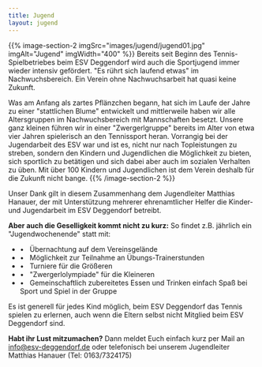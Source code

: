 ```yaml
---
title: Jugend
layout: jugend
---
```


{{% image-section-2 imgSrc="images/jugend/jugend01.jpg" imgAlt="Jugend" imgWidth="400" %}}
Bereits seit Beginn des Tennis-Spielbetriebes beim ESV Deggendorf wird auch die Sportjugend immer wieder intensiv gefördert. "Es rührt sich laufend etwas" im Nachwuchsbereich. Ein Verein ohne Nachwuchsarbeit hat quasi keine Zukunft.

Was am Anfang als zartes Pflänzchen begann, hat sich im Laufe der Jahre zu einer "stattlichen Blume" entwickelt und mittlerweile haben wir alle Altersgruppen im Nachwuchsbereich mit Mannschaften besetzt. Unsere ganz kleinen führen wir in einer "Zwergerlgruppe" bereits im Alter von etwa vier Jahren spielerisch an den Tennissport heran. Vorrangig bei der Jugendarbeit des ESV war und ist es, nicht nur nach Topleistungen zu streben, sondern den Kindern und Jugendlichen die Möglichkeit zu bieten, sich sportlich zu betätigen und sich dabei aber auch im sozialen Verhalten zu üben. Mit über 100 Kindern und Jugendlichen ist dem Verein deshalb für die Zukunft nicht bange.
{{% /image-section-2 %}}

Unser Dank gilt in diesem Zusammenhang dem Jugendleiter Matthias Hanauer, der mit Unterstützung mehrerer ehrenamtlicher Helfer die Kinder- und Jugendarbeit im ESV Deggendorf betreibt.

**Aber auch die Geselligkeit kommt nicht zu kurz:**
So findet z.B. jährlich ein "Jugendwochenende" statt mit:

* &#x2022;&nbsp;&nbsp; Übernachtung auf dem Vereinsgelände
* &#x2022;&nbsp;&nbsp; Möglichkeit zur Teilnahme an Übungs-Trainerstunden
* &#x2022;&nbsp;&nbsp; Turniere für die Größeren
* &#x2022;&nbsp;&nbsp; "Zwergerlolympiade" für die Kleineren
* &#x2022;&nbsp;&nbsp; Gemeinschaftlich zubereitetes Essen und Trinken einfach Spaß bei Sport und Spiel in der Gruppe

Es ist generell für jedes Kind möglich, beim ESV Deggendorf das Tennis spielen zu erlernen, auch wenn die Eltern selbst nicht Mitglied beim ESV Deggendorf sind.

**Habt ihr Lust mitzumachen?**
Dann meldet Euch einfach kurz per Mail an info@esv-deggendorf.de oder telefonisch bei unserem Jugendleiter Matthias Hanauer (Tel: 0163/7324175)
